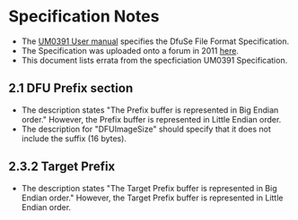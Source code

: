 # Specification Notes
- The [UM0391 User manual](./Resources/UM0391.pdf) specifies the DfuSe File Format Specification.
- The Specification was uploaded onto a forum in 2011 [here](https://community.st.com/t5/stm32-mcus-products/um0391-dfuse-file-format-specification/td-p/503561).
- This document lists errata from the specficiation UM0391 Specification.

## 2.1 DFU Prefix section
- The description states "The Prefix buffer is represented in Big Endian order." However, the Prefix buffer is represented in Little Endian order.
- The description for "DFUImageSize" should specify that it does not include the suffix (16 bytes).

## 2.3.2 Target Prefix
- The description states "The Target Prefix buffer is represented in Big Endian order." However, the Target Prefix buffer is represented in Little Endian order.
